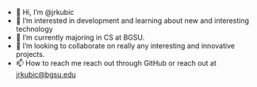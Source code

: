 - 👋 Hi, I’m @jrkubic
- 👀 I’m interested in development and learning about new and interesting technology
- 🌱 I’m currently majoring in CS at BGSU.
- 💞️ I’m looking to collaborate on really any interesting and innovative projects.
- 📫 How to reach me reach out through GitHub or reach out at jrkubic@bgsu.edu

<!---
jrkubic/jrkubic is a ✨ special ✨ repository because its `README.md` (this file) appears on your GitHub profile.
You can click the Preview link to take a look at your changes.
--->
